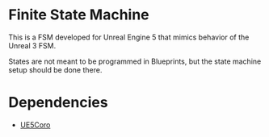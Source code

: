 ﻿# Finite State Machine

This is a FSM developed for Unreal Engine 5 that mimics behavior of the Unreal 3 FSM.

States are not meant to be programmed in Blueprints, but the state machine setup should be done there.

# Dependencies

- [UE5Coro](https://github.com/landelare/ue5coro)